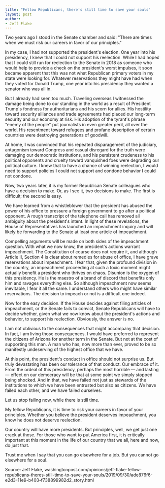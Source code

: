 ```yaml
---
title: "Fellow Republicans, there's still time to save your souls"
layout: post
author:
- Jeff Flake
---
```


Two years ago I stood in the Senate chamber and said: "There are times when we must risk our careers in favor of our principles."

In my case, I had not supported the president's election. One year into his presidency, I knew that I could not support his reelection. While I had hoped that I could still run for reelection to the Senate in 2018 as someone who would help to provide a check on the president's worst impulses, it soon became apparent that this was not what Republican primary voters in my state were looking for. Whatever reservations they might have had when they voted for Donald Trump, one year into his presidency they wanted a senator who was all in.

But I already had seen too much. Traveling overseas I witnessed the damage being done to our standing in the world as a result of President Trump's fondness for authoritarians and his scorn for allies. His hostility toward security alliances and trade agreements had placed our long-term security and our economy at risk. His adoption of the tyrant's phrase "enemy of the people" put journalists in even greater peril, all over the world. His resentment toward refugees and profane description of certain countries were destroying generations of goodwill.

At home, I was convinced that his repeated disparagement of the judiciary, antagonism toward Congress and casual disregard for the truth were damaging our democratic institutions, and his persistent crudeness to his political opponents and cruelty toward vanquished foes were degrading our political culture. I knew that to have a chance of winning reelection, I would need to support policies I could not support and condone behavior I could not condone.

Now, two years later, it is my former Republican Senate colleagues who have a decision to make. Or, as I see it, two decisions to make. The first is difficult; the second is easy.

We have learned from a whistleblower that the president has abused the power of his office to pressure a foreign government to go after a political opponent. A rough transcript of the telephone call has removed all ambiguity about the president's intent. In light of these revelations, the House of Representatives has launched an impeachment inquiry and will likely be forwarding to the Senate at least one article of impeachment.

Compelling arguments will be made on both sides of the impeachment question. With what we now know, the president's actions warrant impeachment. The Constitution of course does not require it, and although Article II, Section 4 is clear about remedies for abuse of office, I have grave reservations about impeachment. I fear that, given the profound division in the country, an impeachment proceeding at such a toxic moment might actually benefit a president who thrives on chaos. Disunion is the oxygen of this presidency. He is the maestro of a brand of discord that benefits only him and ravages everything else. So although impeachment now seems inevitable, I fear it all the same. I understand others who might have similar reservations. The decision to impeach or not is a difficult one indeed.

Now for the easy decision. If the House decides against filing articles of impeachment, or the Senate fails to convict, Senate Republicans will have to decide whether, given what we now know about the president's actions and behavior, to support his reelection. Obviously, the answer is no.

I am not oblivious to the consequences that might accompany that decision. In fact, I am living those consequences. I would have preferred to represent the citizens of Arizona for another term in the Senate. But not at the cost of supporting this man. A man who has, now more than ever, proved to be so manifestly undeserving of the highest office that we have.

At this point, the president's conduct in office should not surprise us. But truly devastating has been our tolerance of that conduct. Our embrace of it. From the ordeal of this presidency, perhaps the most horrible — and lasting — effect on our democracy will be that at some point we simply stopped being shocked. And in that, we have failed not just as stewards of the institutions to which we have been entrusted but also as citizens. We have failed each other, and we have failed ourselves.

Let us stop failing now, while there is still time.

My fellow Republicans, it is time to risk your careers in favor of your principles. Whether you believe the president deserves impeachment, you know he does not deserve reelection.

Our country will have more presidents. But principles, well, we get just one crack at those. For those who want to put America first, it is critically important at this moment in the life of our country that we all, here and now, do just that.

Trust me when I say that you can go elsewhere for a job. But you cannot go elsewhere for a soul.

Source: Jeff Flake, washingtonpost.com/opinions/jeff-flake-fellow-republicans-theres-still-time-to-save-your-souls/2019/09/30/ade876f6-e2d3-11e9-b403-f738899982d2\_story.html
